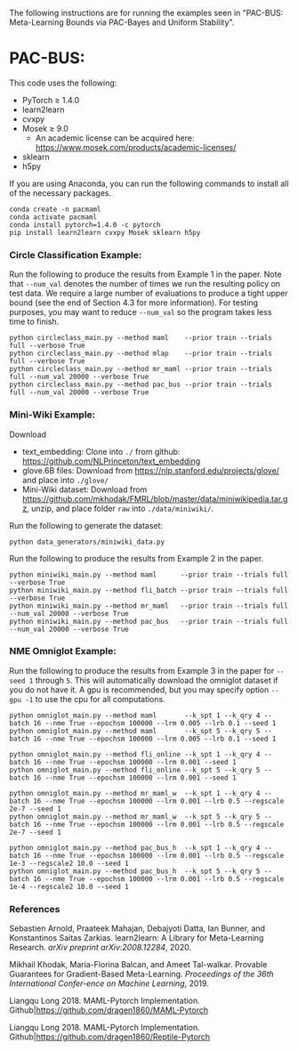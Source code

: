 The following instructions are for running the examples seen in "PAC-BUS: Meta-Learning Bounds via PAC-Bayes and Uniform Stability".

# PAC-BUS:

This code uses the following:
- PyTorch ≥ 1.4.0
- learn2learn 
- cvxpy
- Mosek ≥ 9.0
    - An academic license can be acquired here: https://www.mosek.com/products/academic-licenses/
- sklearn
- h5py

If you are using Anaconda, you can run the following commands to install all of the necessary packages. 
```
conda create -n pacmaml
conda activate pacmaml 
conda install pytorch=1.4.0 -c pytorch
pip install learn2learn cvxpy Mosek sklearn h5py
```

### Circle Classification Example: 
Run the following to produce the results from Example 1 in the paper. Note that `--num_val` denotes the number of times we run the resulting
policy on test data. We require a large number of evaluations to produce a tight upper bound (see the end of Section 
4.3 for more information). For testing purposes, you may want to reduce `--num_val` so the program takes less time to finish. 

```
python circleclass_main.py --method maml    --prior train --trials full --verbose True 
python circleclass_main.py --method mlap    --prior train --trials full --verbose True
python circleclass_main.py --method mr_maml --prior train --trials full --num_val 20000 --verbose True
python circleclass_main.py --method pac_bus --prior train --trials full --num_val 20000 --verbose True
```
### Mini-Wiki Example: 
Download
- text_embedding: Clone into `./` from github: https://github.com/NLPrinceton/text_embedding
- glove.6B files: Download from https://nlp.stanford.edu/projects/glove/ and place into `./glove/`
- Mini-Wiki dataset: Download from https://github.com/mkhodak/FMRL/blob/master/data/miniwikipedia.tar.gz, unzip, and place folder `raw` 
into `./data/miniwiki/`.
  
Run the following to generate the dataset:
```
python data_generators/miniwiki_data.py
```
Run the following to produce the results from Example 2 in the paper.
```
python miniwiki_main.py --method maml      --prior train --trials full --verbose True
python miniwiki_main.py --method fli_batch --prior train --trials full --verbose True
python miniwiki_main.py --method mr_maml   --prior train --trials full --num_val 20000 --verbose True
python miniwiki_main.py --method pac_bus   --prior train --trials full --num_val 20000 --verbose True
```

### NME Omniglot Example: 

Run the following to produce the results from Example 3 in the paper for `--seed 1` through `5`. This will automatically download the omniglot dataset if you do not have it.
A gpu is recommended, but you may specify option `--gpu -1` to use the cpu for all computations.
```
python omniglot_main.py --method maml       --k_spt 1 --k_qry 4 --batch 16 --nme True --epochsm 100000 --lrm 0.005 --lrb 0.1 --seed 1
python omniglot_main.py --method maml       --k_spt 5 --k_qry 5 --batch 16 --nme True --epochsm 100000 --lrm 0.005 --lrb 0.1 --seed 1

python omniglot_main.py --method fli_online --k_spt 1 --k_qry 4 --batch 16 --nme True --epochsm 100000 --lrm 0.001 --seed 1  
python omniglot_main.py --method fli_online --k_spt 5 --k_qry 5 --batch 16 --nme True --epochsm 100000 --lrm 0.001 --seed 1

python omniglot_main.py --method mr_maml_w  --k_spt 1 --k_qry 4 --batch 16 --nme True --epochsm 100000 --lrm 0.001 --lrb 0.5 --regscale 2e-7 --seed 1
python omniglot_main.py --method mr_maml_w  --k_spt 5 --k_qry 5 --batch 16 --nme True --epochsm 100000 --lrm 0.001 --lrb 0.5 --regscale 2e-7 --seed 1

python omniglot_main.py --method pac_bus_h  --k_spt 1 --k_qry 4 --batch 16 --nme True --epochsm 100000 --lrm 0.001 --lrb 0.5 --regscale 1e-3 --regscale2 10.0 --seed 1
python omniglot_main.py --method pac_bus_h  --k_spt 5 --k_qry 5 --batch 16 --nme True --epochsm 100000 --lrm 0.001 --lrb 0.5 --regscale 1e-4 --regscale2 10.0 --seed 1
```
### References
Sebastien Arnold, Praateek Mahajan, Debajyoti Datta, Ian Bunner, and Konstantinos Saitas Zarkias. learn2learn: A Library for Meta-Learning Research. *arXiv preprint arXiv:2008.12284*, 2020.


Mikhail Khodak,  Maria-Florina Balcan,  and Ameet Tal-walkar.  Provable Guarantees for Gradient-Based Meta-Learning. *Proceedings of the 36th International Confer-ence on Machine Learning*, 2019.

Liangqu Long 2018. MAML-Pytorch Implementation. Github|https://github.com/dragen1860/MAML-Pytorch

Liangqu Long 2018. MAML-Pytorch Implementation. Github|https://github.com/dragen1860/Reptile-Pytorch

